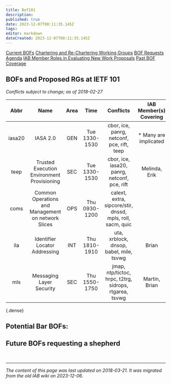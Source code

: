 ```yaml
---
title: Bof101
description: 
published: true
date: 2023-12-07T00:11:35.145Z
tags: 
editor: markdown
dateCreated: 2023-12-07T00:11:35.145Z
---
```



[Current BOFs](https://datatracker.ietf.org/wg/bofs/)
[Chartering and Re-Chartering Working Groups](https://datatracker.ietf.org/group/chartering/)
[BOF Requests](https://datatracker.ietf.org/doc/bof-requests)
[Agenda](https://datatracker.ietf.org/meeting/agenda/)
[IAB Member Roles in Evaluating New Work Proposals](https://www.iab.org/documents/correspondence-reports-documents/2012-2/iab-member-roles-in-evaluating-new-work-proposals/)
[Past BOF Coverage](/group/iab/Bof_Coverage)


## BOFs and Proposed RGs at IETF 101
*Conflicts subject to change; as of 2018-02-27*

| **Abbr** |                      **Name**                      | **Area** |    **Time**   |                        **Conflicts**                       | **IAB Member(s) Covering** | **IAB Shepherd** |
|:--------:|:--------------------------------------------------:|:--------:|:-------------:|:----------------------------------------------------------:|:--------------------------:|:----------------:|
| iasa20   | IASA 2.0                                           | GEN      | Tue 1330-1530 | cbor, ice, panrg, netconf, pce, rift, teep                 | * Many are implicated      |                  |
| teep     | Trusted Execution Environment Provisioning         | SEC      | Tue 1330-1530 | cbor, ice, iasa20, panrg, netconf, pce, rift               | Melinda, Erik              |                  |
| coms     | Common Operations and Management on network Slices | OPS      | Thu 0930-1200 | calext, extra, sipcore/stir, dnssd, mpls, roll, sacm, quic |                            | Jeff             |
| ila      | Identifier Locator Addressing                      | INT      | Thu 1810-1910 | uta, xrblock, dnsop, babel, mile, tsvwg                    | Brian                      | Jari, Erik       |
| mls      | Messaging Layer Security                           | SEC      | Thu 1550-1750 | jmap, ntp/tictoc, hrpc, t2trg, sidrops, rtgarea, tsvwg     | Martin, Brian              |                  |
{.dense}

## Potential Bar BOFs:
## Future BOFs requesting a shepherd

&nbsp;
&nbsp;
&nbsp;

---

*The content of this page was last updated on 2018-03-21. It was migrated from the old IAB wiki on 2023-12-06.*